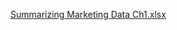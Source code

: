 
[Summarizing Marketing Data Ch1.xlsx](https://github.com/user-attachments/files/17781822/Summarizing.Marketing.Data.Ch1.xlsx)
